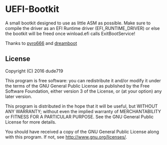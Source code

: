 # UEFI-Bootkit

A small bootkit designed to use as little ASM as possible. Make sure to compile the driver as an EFI Runtime driver (EFI_RUNTIME_DRIVER) or else the bootkit will be freed once winload.efi calls ExitBootService!

Thanks to [pyro666](https://github.com/Pyro666) and [dreamboot](https://github.com/quarkslab/dreamboot)

## License
Copyright (C) 2016 dude719

This program is free software: you can redistribute it and/or modify
it under the terms of the GNU General Public License as published by
the Free Software Foundation, either version 3 of the License, or
(at your option) any later version.

This program is distributed in the hope that it will be useful,
but WITHOUT ANY WARRANTY; without even the implied warranty of
MERCHANTABILITY or FITNESS FOR A PARTICULAR PURPOSE.  See the
GNU General Public License for more details.

You should have received a copy of the GNU General Public License
along with this program.  If not, see <http://www.gnu.org/licenses/>.
